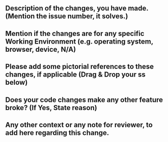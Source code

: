 ## Description of the changes, you have made.(Mention the issue number, it solves.)
<!-- content goes here -->

## Mention if the changes are for any specific Working Environment (e.g. operating system, browser, device, N/A) 
<!-- content goes here -->

## Please add some pictorial references to these changes, if applicable (Drag & Drop your ss below)
<!-- content goes here -->

## Does your code changes make any other feature broke? (If Yes, State reason)
<!-- content goes here -->

## Any other context or any note for reviewer, to add here regarding this change.
<!-- content goes here -->

<!-- You can also join our [Discord community](https://discord.gg/druweDMn3s) -->
<!-- Feel free to check out other cool repositories of the Design and Code Community [here](https://github.com/Design-and-Code) -->

